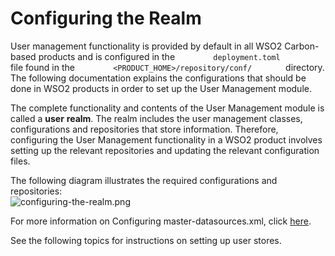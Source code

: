 # Configuring the Realm

User management functionality is provided by default in all WSO2
Carbon-based products and is configured in the
`         deployment.toml        ` file found in the
`         <PRODUCT_HOME>/repository/conf/        ` directory. The
following documentation explains the configurations that should be done
in WSO2 products in order to set up the User Management module.

The complete functionality and contents of the User Management module is
called a **user** **realm**. The realm includes the user management
classes, configurations and repositories that store information.
Therefore, configuring the User Management functionality in a WSO2
product involves setting up the relevant repositories and updating the
relevant configuration files.

The following diagram illustrates the required configurations and
repositories:  
![configuring-the-realm.png](../../assets/img/using-wso2-identity-server/configuring-the-realm.png)

For more information on Configuring master-datasources.xml, click
[here](../../administer/configuring-master-datasources.xml).

See the following topics for instructions on setting up user stores.

